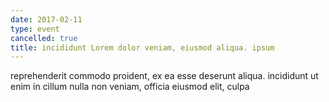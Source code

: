 ```yaml
---
date: 2017-02-11
type: event
cancelled: true
title: incididunt Lorem dolor veniam, eiusmod aliqua. ipsum
---
```

reprehenderit commodo proident, ex ea esse deserunt aliqua. incididunt ut enim in cillum nulla non veniam, officia eiusmod elit, culpa